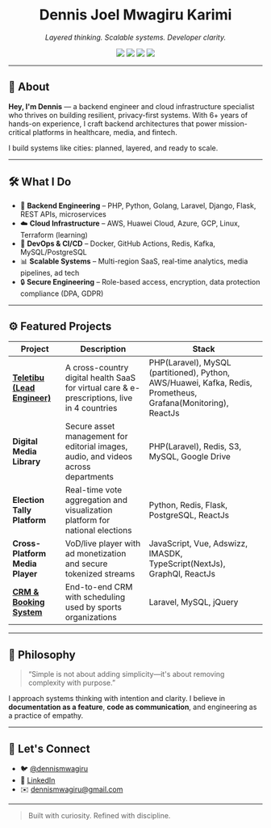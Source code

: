 <h1 align="center">Dennis Joel Mwagiru Karimi</h1>
<p align="center">
  <em>Layered thinking. Scalable systems. Developer clarity.</em>
</p>

<p align="center">
  <img src="https://img.shields.io/badge/Backend-PHP%20%7C%20Python%20%7C%20Typescript%20%7C%20Golang-blue?style=flat-square" />
  <img src="https://img.shields.io/badge/Frameworks-Laravel%20%7C%20Django%20%7C%20ReactJs%20%7C%20NestJs%20%7C%20Vue-green?style=flat-square" />
  <img src="https://img.shields.io/badge/Cloud-AWS%20%7C%20Azure%20%7C%20Huawei%20Cloud%20%7C%20GCP-orange?style=flat-square" />
  <img src="https://img.shields.io/badge/DevOps-CI%2FCD%20%7C%20Docker%20%7C%20Kafka-yellow?style=flat-square" />
</p>

---

## 👋 About

**Hey, I'm Dennis** — a backend engineer and cloud infrastructure specialist who thrives on building resilient, privacy-first systems. With 6+ years of hands-on experience, I craft backend architectures that power mission-critical platforms in healthcare, media, and fintech.

I build systems like cities: planned, layered, and ready to scale.

---

## 🛠️ What I Do

- 🚀 **Backend Engineering** – PHP, Python, Golang, Laravel, Django, Flask, REST APIs, microservices
- ☁️ **Cloud Infrastructure** – AWS, Huawei Cloud, Azure, GCP, Linux, Terraform (learning)
- 🔁 **DevOps & CI/CD** – Docker, GitHub Actions, Redis, Kafka, MySQL/PostgreSQL
- 📊 **Scalable Systems** – Multi-region SaaS, real-time analytics, media pipelines, ad tech
- 🔒 **Secure Engineering** – Role-based access, encryption, data protection compliance (DPA, GDPR)

---

## ⚙️ Featured Projects

| Project                                                                     | Description | Stack                                                                                                         |
|-----------------------------------------------------------------------------|-------------|---------------------------------------------------------------------------------------------------------------|
| [**Teletibu (Lead Engineer)**](https://teletibu.com)                        | A cross-country digital health SaaS for virtual care & e-prescriptions, live in 4 countries | PHP(Laravel), MySQL (partitioned), Python, AWS/Huawei, Kafka, Redis, Prometheus, Grafana(Monitoring), ReactJs |
| **Digital Media Library**                                                   | Secure asset management for editorial images, audio, and videos across departments | PHP(Laravel), Redis, S3, MySQL, Google Drive                                                                  |
| **Election Tally Platform**                                                 | Real-time vote aggregation and visualization platform for national elections | Python, Redis, Flask, PostgreSQL, ReactJs                                                                     |
| **Cross-Platform Media Player**                                             | VoD/live player with ad monetization and secure tokenized streams | JavaScript, Vue, Adswizz, IMASDK, TypeScript(NextJs), GraphQl, ReactJs                                        |
| [**CRM & Booking System**](https://agakhansportsclub.rianadevelopment.com/) | End-to-end CRM with scheduling used by sports organizations | Laravel, MySQL, jQuery                                                                                        |

---

## 🧠 Philosophy

> “Simple is not about adding simplicity—it's about removing complexity with purpose.”

I approach systems thinking with intention and clarity. I believe in **documentation as a feature**, **code as communication**, and engineering as a practice of empathy.

---

## 🔗 Let's Connect

- 🐦 [@dennismwagiru](https://twitter.com/dennismwagiru)
- 💼 [LinkedIn](https://linkedin.com/in/dennismwagiru)
- ✉️ [dennismwagiru@gmail.com](mailto:dennismwagiru@gmail.com)

---

> Built with curiosity. Refined with discipline.
